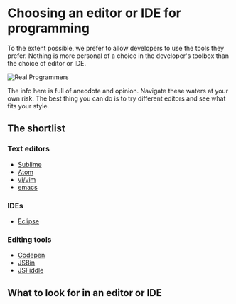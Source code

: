 # Choosing an editor or IDE for programming

To the extent possible, we prefer to allow developers to use the tools they prefer. Nothing is more personal of a choice in the developer's toolbox than the choice of editor or IDE.

![Real Programmers](https://imgs.xkcd.com/comics/real_programmers.png)

The info here is full of anecdote and opinion. Navigate these waters at your own risk. The best thing you can do is to try different editors and see what fits your style.

## The shortlist

### Text editors

 * [Sublime](https://www.sublimetext.com/3)
 * [Atom](https://atom.io/)
 * [vi/vim](http://www.vim.org/download.php)
 * [emacs](https://www.gnu.org/software/emacs/download.html)

### IDEs

 * [Eclipse](https://eclipse.org/downloads/)

### Editing tools

 * [Codepen](http://codepen.io)
 * [JSBin](http://jsbin.com)
 * [JSFiddle](https://jsfiddle.net)

## What to look for in an editor or IDE
